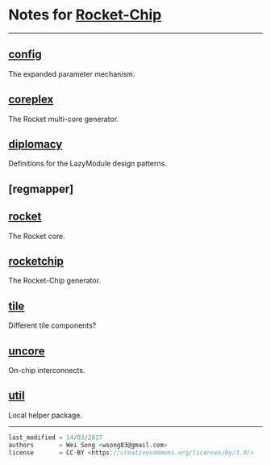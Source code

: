 Notes for [Rocket-Chip](https://github.com/ucb-bar/rocket-chip)
================

**************

[config](config.md)
------------
The expanded parameter mechanism.

[coreplex](coreplex.md)
-----------
The Rocket multi-core generator.

[diplomacy](diplomacy.md)
--------------
Definitions for the LazyModule design patterns.

[regmapper]
--------------

[rocket](rocket.md)
-------------
The Rocket core.

[rocketchip](rocketchip.md)
------------
The Rocket-Chip generator.

[tile](tile.md)
-----------
Different tile components?

[uncore](uncore.md)
--------------
On-chip interconnects.

[util](util.md)
------------
Local helper package.


**********************

```scala
last_modified = 14/03/2017
authors       = Wei Song <wsong83@gmail.com>
license       = CC-BY <https://creativecommons.org/licenses/by/3.0/>
```
